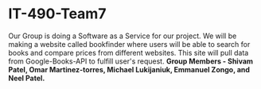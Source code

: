 # IT-490-Team7
Our Group is doing a Software as a Service for our project. We will be making a website called bookfinder where users will be able to search for books and compare prices from different websites. This site will pull data from Google-Books-API to fulfill user's request.
**Group Members - Shivam Patel, Omar Martinez-torres, Michael Lukijaniuk, Emmanuel Zongo, and Neel Patel.**
